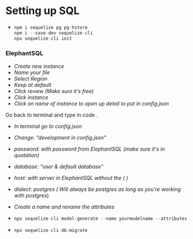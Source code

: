 # Setting up SQL

-   ```javascript
    npm i sequelize pg pg-hstore
    npm i --save-dev sequelize-cli
    npx sequelize-cli init
    ```

### ElephantSQL

-   _Create new instance_
-   _Name your file_
-   _Select Region_
-   _Keep at default_
-   _Click review (Make sure it's free)_
-   _Click instance_
-   _Click on name of instance to open up detail to put in config.json_

Go back to terminal and type in code .

-   _In terminal go to config.json_

-   _Change: "development in config.json"_

-   _password: with password from ElephantSQL (make sure it's in quotation)_

-   _database: "user & default database"_

-   _host: with server in ElephantSQL without the ( )_

-   _dialect: postgres ( Will always be postgres as long as you're working with postgres_)

-   _Create a name and rename the attributes_

-   ```javascript
    npx sequelize-cli model:generate --name yourmodelname --attributes name:string,type:string
    ```

-   ```javascript
    npx sequelize-cli db:migrate
    ```